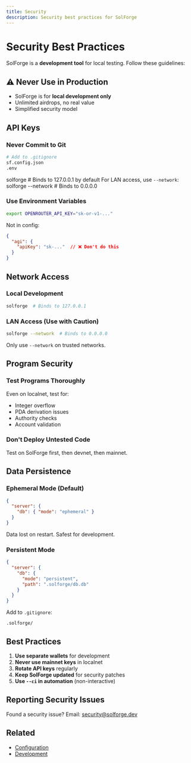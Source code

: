 ```yaml
---
title: Security
description: Security best practices for SolForge
---
```


# Security Best Practices

SolForge is a **development tool** for local testing. Follow these guidelines:

## ⚠️ Never Use in Production

- SolForge is for **local development only**
- Unlimited airdrops, no real value
- Simplified security model

## API Keys

### Never Commit to Git

```bash
# Add to .gitignore
sf.config.json
.env
```
solforge  # Binds to 127.0.0.1 by default
For LAN access, use `--network`:
solforge --network  # Binds to 0.0.0.0

### Use Environment Variables

```bash
export OPENROUTER_API_KEY="sk-or-v1-..."
```

Not in config:

```json
{
  "agi": {
    "apiKey": "sk-..."  // ❌ Don't do this
  }
}
```

## Network Access

### Local Development

```bash
solforge  # Binds to 127.0.0.1
```

### LAN Access (Use with Caution)

```bash
solforge --network  # Binds to 0.0.0.0
```

Only use `--network` on trusted networks.

## Program Security

### Test Programs Thoroughly

Even on localnet, test for:
- Integer overflow
- PDA derivation issues
- Authority checks
- Account validation

### Don't Deploy Untested Code

Test on SolForge first, then devnet, then mainnet.

## Data Persistence

### Ephemeral Mode (Default)

```json
{
  "server": {
    "db": { "mode": "ephemeral" }
  }
}
```

Data lost on restart. Safest for development.

### Persistent Mode

```json
{
  "server": {
    "db": {
      "mode": "persistent",
      "path": ".solforge/db.db"
    }
  }
}
```

Add to `.gitignore`:
```
.solforge/
```

## Best Practices

1. **Use separate wallets** for development
2. **Never use mainnet keys** in localnet
3. **Rotate API keys** regularly
4. **Keep SolForge updated** for security patches
5. **Use `--ci` in automation** (non-interactive)

## Reporting Security Issues

Found a security issue? Email: security@solforge.dev

## Related

- [Configuration](/config/reference)
- [Development](/advanced/development)

